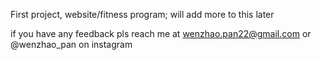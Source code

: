 First project, website/fitness program; will add more to this later

if you have any feedback pls reach me at wenzhao.pan22@gmail.com or @wenzhao_pan on instagram
